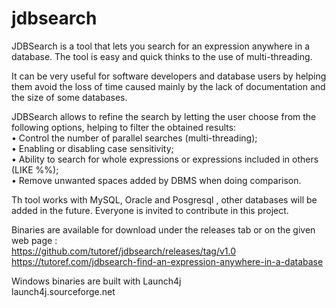 # jdbsearch
JDBSearch is a tool that lets you search for an expression anywhere in a database. The tool is easy and quick thinks to the use of multi-threading.  

It can be very useful for software developers and database users by helping them avoid the loss of time caused mainly by the lack of documentation and the size of some databases.  

JDBSearch allows to refine the search by letting the user choose from the following options, helping to filter the obtained results:  
• Control the number of parallel searches (multi-threading);  
• Enabling or disabling case sensitivity;  
• Ability to search for whole expressions or expressions included in others (LIKE %%);  
• Remove unwanted spaces added by DBMS when doing comparison.  

Th tool works with MySQL, Oracle and Posgresql , other databases will be added in the future. Everyone is invited to contribute in this project.  

Binaries are available for download under the releases tab or on the given web page :  
https://github.com/tutoref/jdbsearch/releases/tag/v1.0  
https://tutoref.com/jdbsearch-find-an-expression-anywhere-in-a-database  

Windows binaries are built with Launch4j  
launch4j.sourceforge.net


